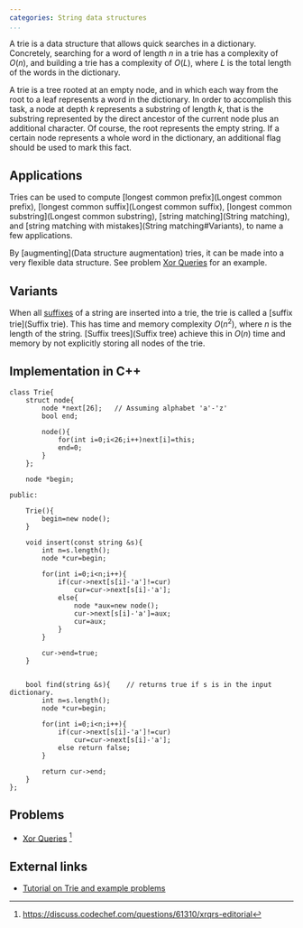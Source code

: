 ```yaml
---
categories: String data structures
...
```


A trie is a data structure that allows quick searches in a dictionary.
Concretely, searching for a word of length $n$ in a trie has a complexity of
$O(n)$, and building a trie has a complexity of $O(L)$, where $L$ is the total
length of the words in the dictionary.

A trie is a tree rooted at an empty node, and in which each way from the root
to a leaf represents a word in the dictionary. In order to accomplish this
task, a node at depth $k$ represents a substring of length $k$, that is the
substring represented by the direct ancestor of the current node plus an
additional character. Of course, the root represents the empty string. If a
certain node represents a whole word in the dictionary, an additional flag
should be used to mark this fact.

## Applications

Tries can be used to compute [longest common prefix](Longest common prefix),
[longest common suffix](Longest common suffix), [longest common
substring](Longest common substring), [string matching](String matching), and
[string matching with mistakes](String matching#Variants), to name a few applications.

By [augmenting](Data structure augmentation) tries, it can be made into a very
flexible data structure. See problem [Xor Queries](#Problems) for an example.

## Variants

When all [suffixes](String#Definitions) of a string are inserted into a trie, the
trie is called a [suffix trie](Suffix trie). This has time and memory
complexity $O(n^2)$, where $n$ is the length of the string. [Suffix
trees](Suffix tree) achieve this in $O(n)$ time and memory by not explicitly
storing all nodes of the trie.

## Implementation in C++

~~~{.cpp}
class Trie{
    struct node{
        node *next[26];   // Assuming alphabet 'a'-'z'
        bool end;

        node(){
            for(int i=0;i<26;i++)next[i]=this;
            end=0;
        }
    };

    node *begin;

public:

    Trie(){
        begin=new node();
    }

    void insert(const string &s){
        int n=s.length();
        node *cur=begin;

        for(int i=0;i<n;i++){
            if(cur->next[s[i]-'a']!=cur)
                cur=cur->next[s[i]-'a'];
            else{
                node *aux=new node();
                cur->next[s[i]-'a']=aux;
                cur=aux;
            }
        }

        cur->end=true;
    }


    bool find(string &s){    // returns true if s is in the input dictionary.
        int n=s.length();
        node *cur=begin;

        for(int i=0;i<n;i++){
            if(cur->next[s[i]-'a']!=cur)
                cur=cur->next[s[i]-'a'];
            else return false;
        }

        return cur->end;
    }
};
~~~


## Problems
- [Xor Queries](https://www.codechef.com/problems/XRQRS) [^1]

## External links
- [Tutorial on Trie and example problems](https://threads-iiith.quora.com/Tutorial-on-Trie-and-example-problems)

[^1]: <https://discuss.codechef.com/questions/61310/xrqrs-editorial>
